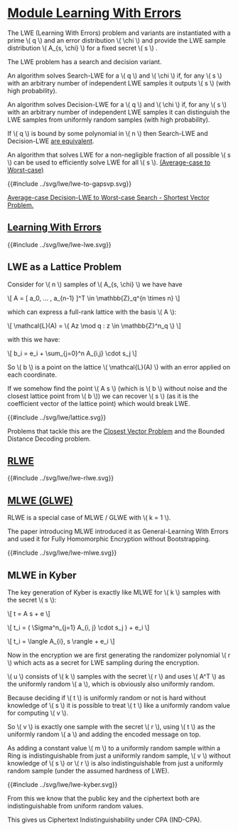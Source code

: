 # [Module Learning With Errors](https://eprint.iacr.org/2012/090.pdf)

The LWE (Learning With Errors) problem and variants are instantiated with a prime \\( q \\) and an error distribution \\( \\chi \\) and provide the LWE sample distribution \\( A_{s, \\chi} \\) for a fixed secret \\( s \\) .

The LWE problem has a search and decision variant.

An algorithm solves Search-LWE for a \\( q \\) and \\( \\chi \\) if, for any \\( s \\) with an arbitrary number of independent LWE samples it outputs \\( s \\) (with high probability).

An algorithm solves Decision-LWE for a \\( q \\) and \\( \\chi \\) if, for any \\( s \\) with an arbitrary number of independent LWE samples it can distinguish the LWE samples from uniformly random samples (with high probability).

If \\( q \\) is bound by some polynomial in \\( n \\) then Search-LWE and Decision-LWE [are equivalent](https://arxiv.org/pdf/2401.03703).

An algorithm that solves LWE for a non-negligible fraction of all possible \\( s \\) can be used to efficiently solve LWE for all \\( s \\). [(Average-case to Worst-case)](https://arxiv.org/pdf/2401.03703)

{{#include ../svg/lwe/lwe-to-gapsvp.svg}}

[Average-case Decision-LWE to Worst-case Search - Shortest Vector Problem.](https://eprint.iacr.org/2008/481.pdf)



## [Learning With Errors](https://cims.nyu.edu/~regev/papers/lwesurvey.pdf)

{{#include ../svg/lwe/lwe-lwe.svg}}

## LWE as a Lattice Problem

Consider for \\( n \\) samples of \\( A_{s, \\chi} \\) we have have 

\\[ A =  [ a_0, ... , a_{n-1} ]^T  \\in \\mathbb{Z}_q^{n \\times n} \\]

which can express a full-rank lattice with the basis \\( A \\):
 
\\[ \\mathcal{L}(A) = \\{ Az \\mod q : z \\in \\mathbb{Z}^n_q \\} \\]

with this we have:

\\[ b_i = e_i + \\sum_{j=0}^n A_{i,j} \\cdot s_j \\]

So \\( b \\) is a point on the lattice \\( \\mathcal{L}(A) \\) with an error applied on each coordinate.

If we somehow find the point \\( A s \\) (which is \\( b \\) without noise and the closest lattice point from \\( b \\)) we can recover \\( s \\) (as it is the coefficient vector of the lattice point) which would break LWE.

{{#include ../svg/lwe/lattice.svg}}

Problems that tackle this are the [Closest Vector Problem](https://en.wikipedia.org/wiki/Lattice_problem#Closest_vector_problem_(CVP)) and the Bounded Distance Decoding problem.

## [RLWE](https://cims.nyu.edu/~regev/papers/lwesurvey.pdf)

{{#include ../svg/lwe/lwe-rlwe.svg}}

## [MLWE (GLWE)](https://eprint.iacr.org/2011/277.pdf)

RLWE is a special case of MLWE / GLWE with \\( k = 1 \\).

The paper introducing MLWE introduced it as General-Learning With Errors and used it for Fully Homomorphic Encryption without Bootstrapping.

{{#include ../svg/lwe/lwe-mlwe.svg}}

## MLWE in Kyber

The key generation of Kyber is exactly like MLWE for \\( k \\) samples with the secret \\( s \\):

\\[ t = A s + e \\]

\\[ t_i = ( \\Sigma^n_{j=1} A_{i, j} \\cdot s_j ) + e_i \\]

\\[ t_i = \\langle A_{i}, s \\rangle + e_i \\]

Now in the encryption we are first generating the randomizer polynomial \\( r \\) which acts as a secret for LWE sampling during the encryption.

\\( u \\) consists of \\( k \\) samples with the secret \\( r \\) and uses  \\( A^T \\) as the uniformly random \\( a \\), which is obviously also uniformly random.

Because deciding if \\( t \\) is uniformly random or not is hard without knowledge of \\( s \\) it is possible to treat \\( t \\) like a uniformly random value for computing \\( v \\).

So \\( v \\) is exactly one sample with the secret \\( r \\), using \\( t \\) as the uniformly random \\( a \\) and adding the encoded message on top.

As adding a constant value \\( m \\) to a uniformly random sample within a Ring is indistinguishable from just a uniformly random sample, \\( v \\) without knowledge of \\( s \\) or \\( r \\) is also indistinguishable from just a uniformly random sample (under the assumed hardness of LWE). 

{{#include ../svg/lwe/lwe-kyber.svg}}

From this we know that the public key and the ciphertext both are indistinguishable from uniform random values.

This gives us Ciphertext Indistinguishability under CPA  (IND-CPA).